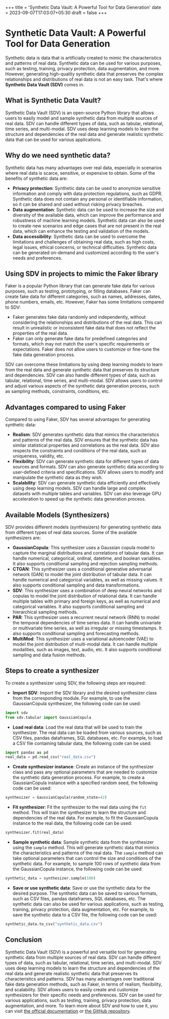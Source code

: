 +++
title = 'Synthetic Data Vault: A Powerful Tool for Data Generation'
date = 2023-09-07T17:03:07+05:30
draft = false
+++

# Synthetic Data Vault: A Powerful Tool for Data Generation

Synthetic data is data that is artificially created to mimic the characteristics and patterns of real data. Synthetic data can be used for various purposes, such as testing, training, privacy protection, data augmentation, and more. However, generating high-quality synthetic data that preserves the complex relationships and distributions of real data is not an easy task. That's where **Synthetic Data Vault (SDV)** comes in.

## What is Synthetic Data Vault?

Synthetic Data Vault (SDV) is an open-source Python library that allows users to easily model and sample synthetic data from multiple sources of real data. SDV can handle different types of data, such as tabular, relational, time series, and multi-modal. SDV uses deep learning models to learn the structure and dependencies of the real data and generate realistic synthetic data that can be used for various applications.

## Why do we need synthetic data?

Synthetic data has many advantages over real data, especially in scenarios where real data is scarce, sensitive, or expensive to obtain. Some of the benefits of synthetic data are:

- **Privacy protection**: Synthetic data can be used to anonymize sensitive information and comply with data protection regulations, such as GDPR. Synthetic data does not contain any personal or identifiable information, so it can be shared and used without risking privacy breaches.
- **Data augmentation**: Synthetic data can be used to increase the size and diversity of the available data, which can improve the performance and robustness of machine learning models. Synthetic data can also be used to create new scenarios and edge cases that are not present in the real data, which can enhance the testing and validation of the models.
- **Data accessibility**: Synthetic data can be used to overcome the limitations and challenges of obtaining real data, such as high costs, legal issues, ethical concerns, or technical difficulties. Synthetic data can be generated on-demand and customized according to the user's needs and preferences.

## Using SDV in projects to mimic the Faker library

Faker is a popular Python library that can generate fake data for various purposes, such as testing, prototyping, or filling databases. Faker can create fake data for different categories, such as names, addresses, dates, phone numbers, emails, etc. However, Faker has some limitations compared to SDV:

- Faker generates fake data randomly and independently, without considering the relationships and distributions of the real data. This can result in unrealistic or inconsistent fake data that does not reflect the properties of the real data.
- Faker can only generate fake data for predefined categories and formats, which may not match the user's specific requirements or expectations. Faker does not allow users to customize or fine-tune the fake data generation process.

SDV can overcome these limitations by using deep learning models to learn from the real data and generate synthetic data that preserves its structure and dependencies. SDV can also handle different types of data, such as tabular, relational, time series, and multi-modal. SDV allows users to control and adjust various aspects of the synthetic data generation process, such as sampling methods, constraints, conditions, etc.

## Advantages compared to using Faker

Compared to using Faker, SDV has several advantages for generating synthetic data:

- **Realism**: SDV generates synthetic data that mimics the characteristics and patterns of the real data. SDV ensures that the synthetic data has similar statistical properties and correlations as the real data. SDV also respects the constraints and conditions of the real data, such as uniqueness, validity, etc.
- **Flexibility**: SDV can generate synthetic data for different types of data sources and formats. SDV can also generate synthetic data according to user-defined criteria and specifications. SDV allows users to modify and manipulate the synthetic data as they wish.
- **Scalability**: SDV can generate synthetic data efficiently and effectively using deep learning models. SDV can handle large and complex datasets with multiple tables and variables. SDV can also leverage GPU acceleration to speed up the synthetic data generation process.

## Available Models (Synthesizers)

SDV provides different models (synthesizers) for generating synthetic data from different types of real data sources. Some of the available synthesizers are:

- **GaussianCopula**: This synthesizer uses a Gaussian copula model to capture the marginal distributions and correlations of tabular data. It can handle numerical, categorical, ordinal, datetime, and boolean variables. It also supports conditional sampling and rejection sampling methods.
- **CTGAN**: This synthesizer uses a conditional generative adversarial network (GAN) to model the joint distribution of tabular data. It can handle numerical and categorical variables, as well as missing values. It also supports conditional sampling and data transformations.
- **SDV**: This synthesizer uses a combination of deep neural networks and copulas to model the joint distribution of relational data. It can handle multiple tables with primary and foreign keys, as well as numerical and categorical variables. It also supports conditional sampling and hierarchical sampling methods.
- **PAR**: This synthesizer uses a recurrent neural network (RNN) to model the temporal dependencies of time series data. It can handle univariate or multivariate time series, as well as irregular or missing timestamps. It also supports conditional sampling and forecasting methods.
- **MultiMod**: This synthesizer uses a variational autoencoder (VAE) to model the joint distribution of multi-modal data. It can handle multiple modalities, such as images, text, audio, etc. It also supports conditional sampling and data fusion methods.

## Steps to create a synthesizer

To create a synthesizer using SDV, the following steps are required:

- **Import SDV**: Import the SDV library and the desired synthesizer class from the corresponding module. For example, to use the GaussianCopula synthesizer, the following code can be used:

```python
import sdv
from sdv.tabular import GaussianCopula
```

- **Load real data**: Load the real data that will be used to train the synthesizer. The real data can be loaded from various sources, such as CSV files, pandas dataframes, SQL databases, etc. For example, to load a CSV file containing tabular data, the following code can be used:

```python
import pandas as pd
real_data = pd.read_csv("real_data.csv")
```

- **Create synthesizer instance**: Create an instance of the synthesizer class and pass any optional parameters that are needed to customize the synthetic data generation process. For example, to create a GaussianCopula instance with a specified random seed, the following code can be used:

```python
synthesizer = GaussianCopula(random_state=42)
```

- **Fit synthesizer**: Fit the synthesizer to the real data using the `fit` method. This will train the synthesizer to learn the structure and dependencies of the real data. For example, to fit the GaussianCopula instance to the real data, the following code can be used:

```python
synthesizer.fit(real_data)
```

- **Sample synthetic data**: Sample synthetic data from the synthesizer using the `sample` method. This will generate synthetic data that mimics the characteristics and patterns of the real data. The `sample` method can take optional parameters that can control the size and conditions of the synthetic data. For example, to sample 100 rows of synthetic data from the GaussianCopula instance, the following code can be used:

```python
synthetic_data = synthesizer.sample(100)
```

- **Save or use synthetic data**: Save or use the synthetic data for the desired purpose. The synthetic data can be saved to various formats, such as CSV files, pandas dataframes, SQL databases, etc. The synthetic data can also be used for various applications, such as testing, training, privacy protection, data augmentation, etc. For example, to save the synthetic data to a CSV file, the following code can be used:

```python
synthetic_data.to_csv("synthetic_data.csv")
```

## Conclusion

Synthetic Data Vault (SDV) is a powerful and versatile tool for generating synthetic data from multiple sources of real data. SDV can handle different types of data, such as tabular, relational, time series, and multi-modal. SDV uses deep learning models to learn the structure and dependencies of the real data and generate realistic synthetic data that preserves its characteristics and patterns. SDV has many advantages over traditional fake data generation methods, such as Faker, in terms of realism, flexibility, and scalability. SDV allows users to easily create and customize synthesizers for their specific needs and preferences. SDV can be used for various applications, such as testing, training, privacy protection, data augmentation, and more. To learn more about SDV and how to use it, you can visit [the official documentation](https://sdv.dev/)  or [the GitHub repository](https://github.com/sdv-dev/SDV).